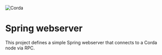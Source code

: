 ![Corda](https://www.corda.net/wp-content/uploads/2016/11/fg005_corda_b.png)

# Spring webserver

This project defines a simple Spring webserver that connects to a Corda node via RPC.